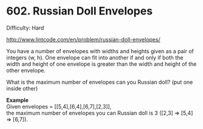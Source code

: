 # 602. Russian Doll Envelopes

Difficulty: Hard

http://www.lintcode.com/en/problem/russian-doll-envelopes/

You have a number of envelopes with widths and heights given as a pair of integers (w, h). One envelope can fit into another if and only if both the width and height of one envelope is greater than the width and height of the other envelope.

What is the maximum number of envelopes can you Russian doll? (put one inside other)

**Example**  
Given envelopes = [[5,4],[6,4],[6,7],[2,3]],  
the maximum number of envelopes you can Russian doll is 3 ([2,3] => [5,4] => [6,7]).

